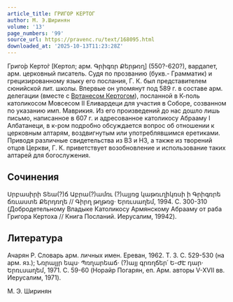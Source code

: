 ```yaml
---
article_title: ГРИГОР КЕРТОГ
author: М. Э.Ширинян
volume: '13'
page_numbers: '99'
source_url: https://pravenc.ru/text/168095.html
downloaded_at: '2025-10-13T11:23:28Z'
---
```


Григо́р Керто́г [Кертол; арм. Գրիգռր Քերթռղ] (550?-620?), вардапет, арм. церковный писатель. Судя по прозванию (букв.- Грамматик) и грецизированному языку его послания, Г. К. был представителем сюнийской лит. школы. Впервые он упомянут под 589 г. в составе арм. делегации (вместе с [Вртанесом Кертогом](<https://pravenc.ru/text/Вртанесом Кертогом.html>)), посланной в К-поль католикосом Мовсесом II Еливардеци для участия в Соборе, созванном по указанию имп. Маврикия. Из его произведений до нас дошло лишь письмо, написанное в 607 г. и адресованное католикосу Абрааму I Албатанеци, в к-ром подробно обсуждается вопрос об отношении к церковным алтарям, воздвигнутым или употреблявшимся еретиками. Приводя различные свидетельства из ВЗ и НЗ, а также из творений отцов Церкви, Г. К. приветствует возобновление и использование таких алтарей для богослужения.

## Сочинения

Սրբասիրի Տեա(?)ճ Աբրա(?)ամռւ (?)այյռց կաթռւղիկռսի ի Գրիգռրե ճռւաստե Քերդռղե // Գիրղ թղթռց· Երռւսաղեմ, 1994. C. 300-310 (Добродетельному Владыке Католикосу Армянскому Абрааму от раба Григора Кертоха // Книга Посланий. Иерусалим, 19942).

## Литература

Ачарян Р. Словарь арм. личных имен. Ереван, 1962. Т. 3. С. 529-530 (на арм. яз.); Նռրայյր եպս· Պռղարեաճ· (?)այյ գրռղճեր՛ Ե-ԺԷ դար· Երռւսաղեմ, 1971. C. 59-60 (Норайр Погарян, еп. Арм. авторы V-XVII вв. Иерусалим, 1971).

М. Э.  Ширинян

